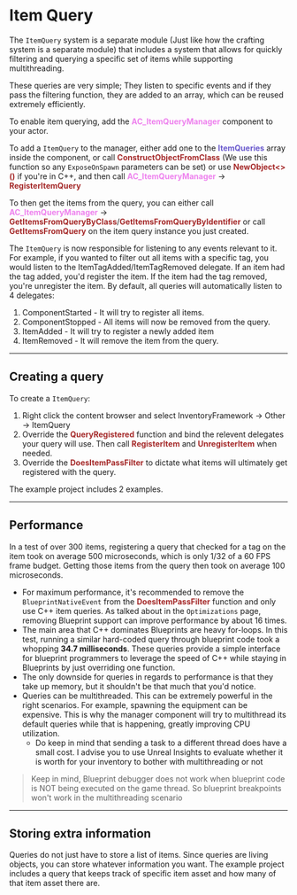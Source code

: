 # Item Query

The `ItemQuery` system is a separate module (Just like how the crafting system is a separate module) that includes a system that allows for quickly filtering and querying a specific set of items while supporting multithreading.

These queries are very simple; They listen to specific events and if they pass the filtering function, they are added to an array, which can be reused extremely efficiently.

To enable item querying, add the <span style="color:violet">**AC_ItemQueryManager**</span> component to your actor.

To add a `ItemQuery` to the manager, either add one to the <span style="color:slateblue">**ItemQueries**</span> array inside the component, or call <span style="color:brown">**ConstructObjectFromClass**</span> (We use this function so any `ExposeOnSpawn` parameters can be set) or use <span style="color:brown">**NewObject<>()**</span> if you're in C++, and then call <span style="color:violet">**AC_ItemQueryManager**</span> -> <span style="color:brown">**RegisterItemQuery**</span>

To then get the items from the query, you can either call <span style="color:violet">**AC_ItemQueryManager**</span> -> <span style="color:brown">**GetItemsFromQueryByClass**</span>/<span style="color:brown">**GetItemsFromQueryByIdentifier**</span> or call <span style="color:brown">**GetItemsFromQuery**</span> on the item query instance you just created.

The `ItemQuery` is now responsible for listening to any events relevant to it. For example, if you wanted to filter out all items with a specific tag, you would listen to the ItemTagAdded/ItemTagRemoved delegate. If an item had the tag added, you'd register the item. If the item had the tag removed, you're unregister the item.
By default, all queries will automatically listen to 4 delegates:
1. ComponentStarted - It will try to register all items.
2. ComponentStopped - All items will now be removed from the query.
3. ItemAdded - It will try to register a newly added item
4. ItemRemoved - It will remove the item from the query.

---
## Creating a query
To create a `ItemQuery`: 
1. Right click the content browser and select InventoryFramework -> Other -> ItemQuery
2. Override the <span style="color:brown">**QueryRegistered**</span> function and bind the relevent delegates your query will use. Then call <span style="color:brown">**RegisterItem**</span> and <span style="color:brown">**UnregisterItem**</span> when needed.
3. Override the <span style="color:brown">**DoesItemPassFilter**</span> to dictate what items will ultimately get registered with the query.

The example project includes 2 examples.

---
## Performance
In a test of over 300 items, registering a query that checked for a tag on the item took on average 500 microseconds, which is only 1/32 of a 60 FPS frame budget. Getting those items from the query then took on average 100 microseconds.
- For maximum performance, it's recommended to remove the `BlueprintNativeEvent` from the <span style="color:brown">**DoesItemPassFilter**</span> function and only use C++ item queries. As talked about in the `Optimizations` page, removing Blueprint support can improve performance by about 16 times.
- The main area that C++ dominates Blueprints are heavy for-loops. In this test, running a similar hard-coded query through blueprint code took a whopping **34.7 milliseconds**. These queries provide a simple interface for blueprint programmers to leverage the speed of C++ while staying in Blueprints by just overriding one function.
- The only downside for queries in regards to performance is that they take up memory, but it shouldn't be that much that you'd notice.
- Queries can be multithreaded. This can be extremely powerful in the right scenarios. For example, spawning the equipment can be expensive. This is why the manager component will try to multithread its default queries while that is happening, greatly improving CPU utilization.
    - Do keep in mind that sending a task to a different thread does have a small cost. I advise you to use Unreal Insights to evaluate whether it is worth for your inventory to bother with multithreading or not
> Keep in mind, Blueprint debugger does not work when blueprint code is NOT being executed on the game thread. So blueprint breakpoints won't work in the multithreading scenario

---
## Storing extra information
Queries do not just have to store a list of items. Since queries are living objects, you can store whatever information you want.
The example project includes a query that keeps track of specific item asset and how many of that item asset there are.